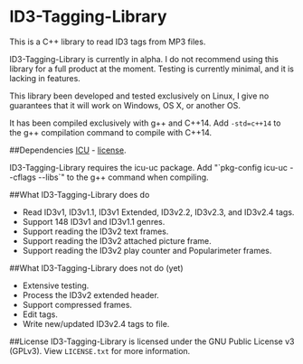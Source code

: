 ID3-Tagging-Library
===================

This is a C++ library to read ID3 tags from MP3 files.

ID3-Tagging-Library is currently in alpha. I do not recommend using this library for a full product at the moment. Testing is currently minimal, and it is lacking in features.

This library been developed and tested exclusively on Linux, I give no guarantees that it will work on Windows, OS X, or another OS.

It has been compiled exclusively with g++ and C++14. Add `-std=c++14` to the g++ compilation command to compile with C++14.

##Dependencies
[ICU](http://site.icu-project.org/) - [license](http://source.icu-project.org/repos/icu/icu/trunk/LICENSE).

ID3-Tagging-Library requires the icu-uc package. Add "\`pkg-config icu-uc --cflags --libs\`" to the g++ command when compiling.

##What ID3-Tagging-Library does do
- Read ID3v1, ID3v1.1, ID3v1 Extended, ID3v2.2, ID3v2.3, and ID3v2.4 tags.
- Support 148 ID3v1 and ID3v1.1 genres.
- Support reading the ID3v2 text frames.
- Support reading the ID3v2 attached picture frame.
- Support reading the ID3v2 play counter and Popularimeter frames.

##What ID3-Tagging-Library does not do (yet)
- Extensive testing.
- Process the ID3v2 extended header.
- Support compressed frames.
- Edit tags.
- Write new/updated ID3v2.4 tags to file.

##License
ID3-Tagging-Library is licensed under the GNU Public License v3 (GPLv3). View `LICENSE.txt` for more information.
